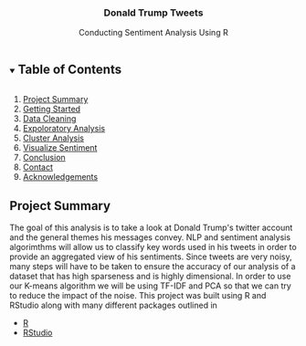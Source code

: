   <h3 align="center">Donald Trump Tweets</h3>
  <p align="center">
    Conducting Sentiment Analysis Using R
  </p>
</p>

<!-- TABLE OF CONTENTS -->
<details open="open">
  <summary><h2 style="display: inline-block">Table of Contents</h2></summary>
  <ol>
    <li><a href="#project-summary">Project Summary</a></li>
    <li><a href="#getting-started">Getting Started</a></li>
    <li><a href="#data-cleaning">Data Cleaning</a></li>
    <li><a href="#exploratory-analysis">Expoloratory Analysis</a></li>
    <li><a href="#cluster-analysis">Cluster Analysis</a></li>
    <li><a href="#visualize-sentiment">Visualize Sentiment</a></li>
    <li><a href="#conclusion">Conclusion</a></li>
    <li><a href="#contact">Contact</a></li>
    <li><a href="#acknowledgements">Acknowledgements</a></li>
  </ol>
</details>



<!-- PROJECT SUMMARY -->
## Project Summary

The goal of this analysis is to take a look at Donald Trump's twitter account and the general themes his messages convey. NLP and sentiment analysis algorimthms will allow us to classify key words used in his tweets in order to provide an aggregated view of his sentiments. Since tweets are very noisy, many steps will have to be taken to ensure the accuracy of our analysis of a dataset that has high sparseness and is highly dimensional. In order to use our K-means algorithm we will be using TF-IDF and PCA so that we can try to reduce the impact of the noise. This project was built using R and RStudio along with many different packages outlined in 
* [R](https://cran.r-project.org/)
* [RStudio](https://rstudio.com/)
